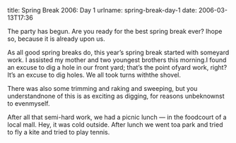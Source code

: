 title: Spring Break 2006: Day 1
urlname: spring-break-day-1
date: 2006-03-13T17:36

The party has begun. Are you ready for the best spring break ever? Ihope so, because it is already upon us.

As all good spring breaks do, this year&#x02bc;s spring break started with someyard work. I assisted my mother and two youngest brothers this morning.I found an excuse to dig a hole in our front yard; that&#x02bc;s the point ofyard work, right? It&#x02bc;s an excuse to dig holes. We all took turns withthe shovel.

There was also some trimming and raking and sweeping, but you understandnone of this is as exciting as digging, for reasons unbeknownst to evenmyself.

After all that semi-hard work, we had a picnic lunch &mdash; in the foodcourt of a local mall. Hey, it was cold outside. After lunch we went toa park and tried to fly a kite and tried to play tennis.